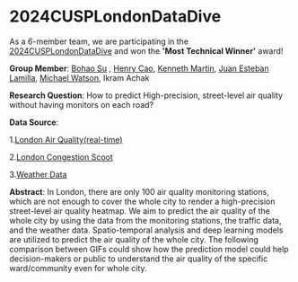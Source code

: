 # 2024CUSPLondonDataDive

As a 6-member team, we are participating in the [2024CUSPLondonDataDive](https://github.com/cusp-london/data-dive-2024) and won the **'Most Technical Winner'** award!

**Group Member**: [Bohao Su](https://www.linkedin.com/in/bohaosucc/) , [Henry Cao](https://www.linkedin.com/in/henry-cao-536609b6/), [Kenneth Martin](https://www.linkedin.com/in/kennethamartinqmul/), [Juan Esteban Lamilla](https://www.linkedin.com/in/juanlamilla/), [Michael Watson](https://github.com/SunRunAI), Ikram Achak
 
**Research Question**: How to predict High-precision, street-level air quality without having monitors on each road?

**Data Source**:

1.[London Air Quality(real-time)](https://api.erg.ic.ac.uk/AirQuality/help)

2.[London Congestion Scoot](https://roads.data.tfl.gov.uk/)

3.[Weather Data](https://open-meteo.com/en/docs/historical-weather-api)


**Abstract**: In London, there are only 100 air quality monitoring stations, which are not enough to cover the whole city to render a high-precision street-level air quality heatmap. We aim to predict the air quality of the whole city by using the data from the monitoring stations, the traffic data, and the weather data. Spatio-temporal analysis and deep learning models are utilized to predict the air quality of the whole city. The following comparison between GIFs could show how the prediction model could help decision-makers or public to understand the air quality of the specific ward/community even for whole city.

![]()


